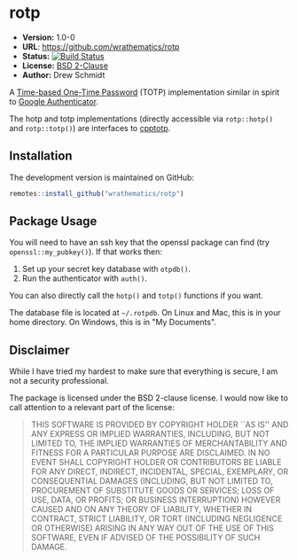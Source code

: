 # rotp

* **Version:** 1.0-0
* **URL**: https://github.com/wrathematics/rotp
* **Status:** [![Build Status](https://travis-ci.org/wrathematics/rotp.png)](https://travis-ci.org/wrathematics/rotp)
* **License:** [BSD 2-Clause](http://opensource.org/licenses/BSD-2-Clause)
* **Author:** Drew Schmidt

A [Time-based One-Time Password](https://en.wikipedia.org/wiki/Time-based_One-time_Password_algorithm) (TOTP) implementation similar in spirit to [Google Authenticator](https://en.wikipedia.org/wiki/Google_Authenticator).

The hotp and totp implementations (directly accessible via `rotp::hotp()` and `rotp::totp()`) are interfaces to [cpptotp](https://github.com/RavuAlHemio/cpptotp).



## Installation

<!-- You can install the stable version from CRAN using the usual `install.packages()`:

```r
install.packages("rotp")
``` -->

The development version is maintained on GitHub:

```r
remotes::install_github("wrathematics/rotp")
```



## Package Usage

You will need to have an ssh key that the openssl package can find (try `openssl::my_pubkey()`). If that works then:

1. Set up your secret key database with `otpdb()`.
2. Run the authenticator with `auth()`.

You can also directly call the `hotp()` and `totp()` functions if you want.

The database file is located at `~/.rotpdb`. On Linux and Mac, this is in your home directory. On Windows, this is in "My Documents".



## Disclaimer

While I have tried my hardest to make sure that everything is secure, I am not a security professional.

The package is licensed under the BSD 2-clause license. I would now like to call attention to a relevant part of the license:

>THIS SOFTWARE IS PROVIDED BY COPYRIGHT HOLDER ``AS IS'' AND ANY EXPRESS OR
>IMPLIED WARRANTIES, INCLUDING, BUT NOT LIMITED TO, THE IMPLIED WARRANTIES OF
>MERCHANTABILITY AND FITNESS FOR A PARTICULAR PURPOSE ARE DISCLAIMED. IN NO
>EVENT SHALL COPYRIGHT HOLDER OR CONTRIBUTORS BE LIABLE FOR ANY DIRECT,
>INDIRECT, INCIDENTAL, SPECIAL, EXEMPLARY, OR CONSEQUENTIAL DAMAGES (INCLUDING,
>BUT NOT LIMITED TO, PROCUREMENT OF SUBSTITUTE GOODS OR SERVICES; LOSS OF USE,
>DATA, OR PROFITS; OR BUSINESS INTERRUPTION) HOWEVER CAUSED AND ON ANY THEORY OF
>LIABILITY, WHETHER IN CONTRACT, STRICT LIABILITY, OR TORT (INCLUDING NEGLIGENCE
>OR OTHERWISE) ARISING IN ANY WAY OUT OF THE USE OF THIS SOFTWARE, EVEN IF
>ADVISED OF THE POSSIBILITY OF SUCH DAMAGE.
